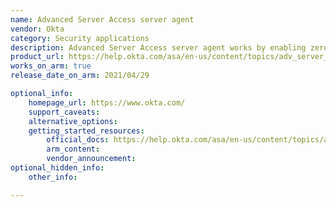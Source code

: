 ```yaml
---
name: Advanced Server Access server agent
vendor: Okta
category: Security applications
description: Advanced Server Access server agent works by enabling zero trust security principles for server access, offering streamlined, secure, and automated access to servers without relying on static credentials such as SSH keys or passwords.
product_url: https://help.okta.com/asa/en-us/content/topics/adv_server_access/docs/asa-overview.htm
works_on_arm: true
release_date_on_arm: 2021/04/29

optional_info:
    homepage_url: https://www.okta.com/
    support_caveats:
    alternative_options:
    getting_started_resources:
        official_docs: https://help.okta.com/asa/en-us/content/topics/adv_server_access/docs/start-here.htm
        arm_content:
        vendor_announcement:
optional_hidden_info:
    other_info:

---
```

